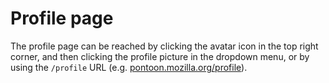 # Profile page

The profile page can be reached by clicking the avatar icon in the top right corner, and then clicking the profile picture in the dropdown menu, or by using the `/profile` URL (e.g. [pontoon.mozilla.org/profile](https://pontoon.mozilla.org/profile)).
